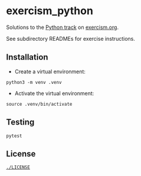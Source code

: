 # exercism_python

Solutions to the [Python track](https://exercism.org/tracks/python) on [exercism.org](https://exercism.org/).

See subdirectory READMEs for exercise instructions.

## Installation

* Create a virtual environment:

```shell
python3 -m venv .venv
```
* Activate the virtual environment:

```shell
source .venv/bin/activate
```

## Testing

```shell
pytest
```

## License

[`./LICENSE`](./LICENSE)
